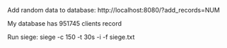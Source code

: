 Add random data to database:
	http://localhost:8080/?add_records=NUM

My database has 951745 clients record

Run siege:
	siege -c 150 -t 30s -i -f siege.txt